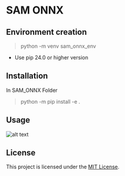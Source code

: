 # SAM ONNX 

## Environment creation

> python -m venv sam_onnx_env

- Use pip 24.0 or higher version 

## Installation
In SAM_ONNX Folder
> python -m pip install -e .

## Usage
![alt text](repo_assests/demo.png)

## License

This project is licensed under the [MIT License](LICENSE).
